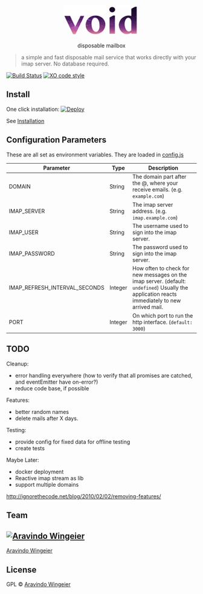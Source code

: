 <div align="center">
	<br>
	<div>
		<img src="docs/void-text.gif" width="200"/>
	</div>
	<p align="center">	disposable mailbox	</p>
</div>


> a simple and fast disposable mail service that works directly with your imap server. No database required. 

[![Build Status](https://travis-ci.org/synox/void-mail.svg?branch=master)](https://travis-ci.org/synox/void-mail)
[![XO code style](https://img.shields.io/badge/code_style-XO-5ed9c7.svg)](https://github.com/xojs/xo)


## Install
One click installation: 
[![Deploy](https://www.herokucdn.com/deploy/button.svg)](https://heroku.com/deploy?template=https://github.com/synox/void-mail)



See [Installation](docs/installation.md)

## Configuration Parameters

These are all set as environment variables. They are loaded in [config.js](helper/config.js) 

Parameter | Type | Description
----------|------|-------------
DOMAIN | String | The domain part after the @, where your receive emails. (e.g. `example.com`)
IMAP_SERVER | String | The imap server address. (e.g. `imap.example.com`)
IMAP_USER | String | The username used to sign into the imap server. 
IMAP_PASSWORD | String | The password used to sign into the imap server.
IMAP_REFRESH_INTERVAL_SECONDS | Integer | How often to check for new messages on the imap server. (default: `undefined`) Usually the application reacts immediately to new arrived mail.
PORT | Integer | On which port to run the http interface. (`default: 3000`)
## TODO

Cleanup:
-   error handling everywhere (how to verify that all promises are catched, and eventEmitter have on-error?)
-   reduce code base, if possible


Features:
- better random names
- delete mails after X days.


Testing:
-   provide config for fixed data for offline testing
-   create tests

Maybe Later:
- docker deployment
- Reactive imap stream as lib
- support multiple domains


http://ignorethecode.net/blog/2010/02/02/removing-features/

## Team

[![Aravindo Wingeier](https://github.com/synox.png?size=130)](https://github.com/synox) 
---
[Aravindo Wingeier](https://github.com/synox) 


## License

GPL © [Aravindo Wingeier](https://github.com/synox)
